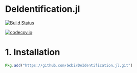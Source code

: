 # DeIdentification.jl

[![Build Status](https://travis-ci.org/bcbi/DeIdentficiation.jl.svg?branch=master)](https://travis-ci.org/bcbi/DeIdentficiation.jl)

[![codecov.io](http://codecov.io/github/bcbi/DeIdentficiation.jl/coverage.svg?branch=master)](http://codecov.io/github/bcbi/DeIdentficiation.jl?branch=master)



# 1. Installation
```julia
Pkg.add("https://github.com/bcbi/DeIdentification.jl.git")
```

<!-- # Important Notes
There are a few subtle points that must be kept in mind when using this package. These are discussed below.

## Date Shifting.
In the current implementation, date shifting is done by selecting a random random integer, _d_, between -_N_ and _N_. Where _N_ is a user-specified argument in the YAML file (or otherwise, passed directly to the `DeIdDataFrame()` constructor). -->
